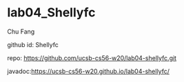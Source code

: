 # lab04_Shellyfc

Chu Fang

github id: Shellyfc

repo: https://github.com/ucsb-cs56-w20/lab04-shellyfc.git

javadoc:https://ucsb-cs56-w20.github.io/lab04-shellyfc/

